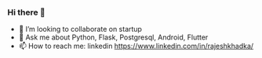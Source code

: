 ### Hi there 👋
- 👯 I’m looking to collaborate on startup
- 💬 Ask me about Python, Flask, Postgresql, Android, Flutter
- 📫 How to reach me: linkedin https://www.linkedin.com/in/rajeshkhadka/
